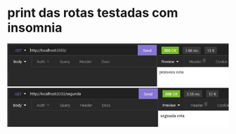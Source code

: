 # print das rotas testadas com insomnia
<img src="./img/primeira_rota.jpeg" alt="primeira rota">
<img src="./img/segunda_rota.jpeg" alt="segunda rota">
